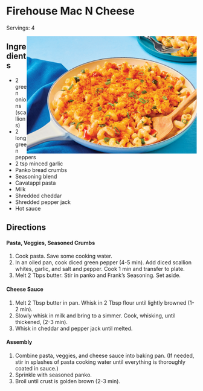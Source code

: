 # Firehouse Mac N Cheese

Servings: 4

<img style="float: right;" src="image.png" width=450>

## Ingredients

- 2 green onions (scallions)
- 2 long green peppers  
- 2 tsp minced garlic
- Panko bread crumbs  
- Seasoning blend  
- Cavatappi pasta  
- Milk  
- Shredded cheddar  
- Shredded pepper jack  
- Hot sauce

## Directions

#### Pasta, Veggies, Seasoned Crumbs

1. Cook pasta. Save some cooking water.  
2. In an oiled pan, cook diced green pepper (4-5 min). Add diced scallion whites, garlic, and salt and pepper. Cook 1 min and transfer to plate.
3. Melt 2 Tbps butter. Stir in panko and Frank’s Seasoning. Set aside.

#### Cheese Sauce

1. Melt 2 Tbsp butter in pan. Whisk in 2 Tbsp flour until lightly browned (1-2 min). 
2. Slowly whisk in milk and bring to a simmer. Cook, whisking, until thickened, (2-3 min).
3. Whisk in cheddar and pepper jack until melted.

#### Assembly

1. Combine pasta, veggies, and cheese sauce into baking pan. (If needed, stir in splashes of pasta cooking water until everything is thoroughly coated in sauce.)
2. Sprinkle with seasoned panko. 
3. Broil until crust is golden brown (2-3 min).